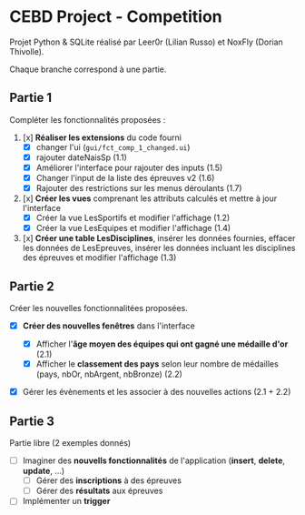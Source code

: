 # CEBD Project - Competition

Projet Python & SQLite réalisé par Leer0r (Lilian Russo) et NoxFly (Dorian Thivolle).

Chaque branche correspond à une partie.

## Partie 1

Compléter les fonctionnalités proposées :

1. [x] **Réaliser les extensions** du code fourni
	- [x] changer l'ui (`gui/fct_comp_1_changed.ui`)
	- [x] rajouter dateNaisSp (1.1)
	- [x] Améliorer l'interface pour rajouter des inputs (1.5)
	- [x] Changer l'input de la liste des épreuves v2 (1.6)
	- [x] Rajouter des restrictions sur les menus déroulants (1.7)
1. [x] **Créer les vues** comprenant les attributs calculés et mettre à jour l'interface
	- [x] Créer la vue LesSportifs et modifier l'affichage (1.2)
	- [x] Créer la vue LesEquipes et modifier l'affichage (1.4)
1. [x] **Créer une table LesDisciplines**, insérer les données fournies, effacer les données de LesEpreuves, insérer les données incluant les disciplines des épreuves et modifier l'affichage (1.3)

## Partie 2

Créer les nouvelles fonctionnalitées proposées.

- [x] **Créer des nouvelles fenêtres** dans l'interface
	- [x] Afficher l'**âge moyen des équipes qui ont gagné une médaille d'or** (2.1)
	- [x] Afficher le **classement des pays** selon leur nombre de médailles (pays, nbOr, nbArgent, nbBronze) (2.2)
- [x] Gérer les évènements et les associer à des nouvelles actions (2.1 + 2.2)


## Partie 3

Partie libre (2 exemples donnés)

- [ ] Imaginer des **nouvells fonctionnalités** de l'application (**insert**, **delete**, **update**, ...)
	- [ ] Gérer des **inscriptions** à des épreuves
	- [ ] Gérer des **résultats** aux épreuves
- [ ] Implémenter un **trigger**